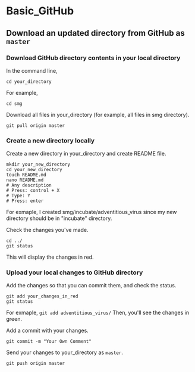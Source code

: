 # Basic_GitHub

## Download an updated directory from GitHub as `master`
### Download GitHub directory contents in your local directory
In the command line,
```
cd your_directory
```
For example,
```
cd smg
```
Download all files in your_directory (for example, all files in smg directory).
```
git pull origin master
```

### Create a new directory locally
Create a new directory in your_directory and create README file.
```
mkdir your_new_directory
cd your_new_directory
touch README.md
nano README.md
# Any description
# Press: control + X
# Type: Y
# Press: enter
```
For exmaple, I created smg/incubate/adventitious_virus since my new directory should be in "incubate" directory.


Check the changes you've made.
```
cd ../
git status
```
This will display the changes in red.

### Upload your local changes to GitHub directory
Add the changes so that you can commit them, and check the status.
```
git add your_changes_in_red
git status
```
For exmaple, `git add adventitious_virus/`
Then, you'll see the changes in green.

Add a commit with your changes.
```
git commit -m "Your Own Comment"
```

Send your changes to your_directory as `master`.
```
git push origin master
```


